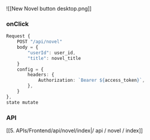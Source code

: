 ![[New Novel button desktop.png]]

### onClick
```ts
Request {
	POST "/api/novel" 
	body = {
		"userId": user_id,
		"title": novel_title
	}
	config = {
		headers: {
			Authorization: `Bearer ${access_token}`,
		},
	}
},
state mutate
```

### API
[[5. APIs/Frontend/api/novel/index|/ api / novel / index]]
